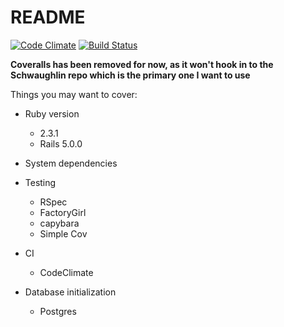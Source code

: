 # README

[![Code Climate](https://codeclimate.com/github/Schwad/1033-Public-Notice-System.svg)](https://codeclimate.com/github/Schwad/1033-Public-Notice-System)
[![Build Status](https://secure.travis-ci.org/Schwaughlin/1033-Public-Notice-System.svg)](http://travis-ci.org/Schwaughlin/1033-Public-Notice-System)

**Coveralls has been removed for now, as it won't hook in to the Schwaughlin repo which is the primary one I want to use**

Things you may want to cover:

* Ruby version
  - 2.3.1
  - Rails 5.0.0

* System dependencies

* Testing
  - RSpec
  - FactoryGirl
  - capybara
  - Simple Cov

* CI
  - CodeClimate

* Database initialization
  - Postgres
